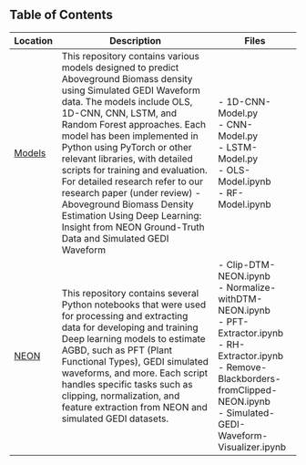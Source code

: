 ## Table of Contents

| Location  | Description | Files |
|-----------|-------------|-------|
| [Models](https://github.com/ashishmtu/NEON-GEDI/tree/Models) | This repository contains various models designed to predict Aboveground Biomass density using Simulated GEDI Waveform data. The models include OLS, 1D-CNN, CNN, LSTM, and Random Forest approaches. Each model has been implemented in Python using PyTorch or other relevant libraries, with detailed scripts for training and evaluation. For detailed research refer to our research paper (under review) - Aboveground Biomass Density Estimation Using Deep Learning: Insight from NEON Ground-Truth Data and Simulated GEDI Waveform | - 1D-CNN-Model.py<br>- CNN-Model.py<br>- LSTM-Model.py<br>- OLS-Model.ipynb<br>- RF-Model.ipynb |
| [NEON](https://github.com/ashishmtu/NEON-GEDI/tree/NEON) | This repository contains several Python notebooks that were used for processing and extracting data for developing and training Deep learning models to estimate AGBD, such as PFT (Plant Functional Types), GEDI simulated waveforms, and more. Each script handles specific tasks such as clipping, normalization, and feature extraction from NEON and simulated GEDI datasets. | - Clip-DTM-NEON.ipynb<br>- Normalize-withDTM-NEON.ipynb<br>- PFT-Extractor.ipynb<br>- RH-Extractor.ipynb<br>- Remove-Blackborders-fromClipped-NEON.ipynb<br>- Simulated-GEDI-Waveform-Visualizer.ipynb |

